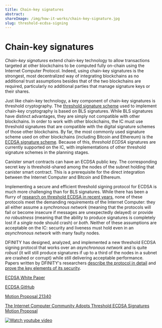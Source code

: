 ```yaml
---
title: Chain-key signatures
abstract:
shareImage: /img/how-it-works/chain-key-signature.jpg
slug: threshold-ecdsa-signing
---
```


# Chain-key signatures

_Chain-key signatures_ extend chain-key technology to allow transactions targeted at other blockchains to be computed fully on-chain using the Internet Computer Protocol.
Indeed, using chain-key signatures is the strongest, most decentralized way of integrating blockchains as no additional trust assumptions besides that of the two blockchains are required, particularly no additional parties that manage signature keys or their shares.

Just like chain-key technology, a key component of chain-key signatures is threshold cryptography.
The [threshold signature scheme](/how-it-works/chain-key-technology/) used to implement chain-key cryptography is based on BLS signatures. While BLS signatures have distinct advantages, they are simply not compatible with other blockchains.
In order to work with other blockchains, the IC must use threshold signatures that are compatible with the digital signature schemes of those other blockchains.
By far, the most commonly used signature scheme used on other blockchains (including Bitcoin and Ethereum) is the [ECDSA signature scheme](https://en.wikipedia.org/wiki/Elliptic_Curve_Digital_Signature_Algorithm).
Because of this, _threshold ECDSA_ signatures are currently supported on the IC, with implementations of other threshold signature schemes in the planning stages.

Canister smart contracts can have an ECDSA public key. The corresponding secret key is threshold-shared among the nodes of the subnet holding that canister smart contract. This is a prerequisite for the direct integration between the Internet Computer and Bitcoin and Ethereum.

Implementing a secure and efficient threshold signing protocol for ECDSA is much more challenging than for BLS signatures. While there has been a flurry of [research on threshold ECDSA in recent years](https://eprint.iacr.org/2020/1390), none of these protocols meet the demanding requirements of the Internet Computer: they all either assume a _synchronous network_ (meaning that the protocols will fail or become insecure if messages are unexpectedly delayed) or provide _no robustness_ (meaning that the ability to produce signatures is completely lost if a _single_ node should crash) or _both_. Neither of these assumptions are acceptable on the IC: security and liveness must hold even in an _asynchronous network_ with many faulty nodes.

DFINITY has designed, analyzed, and implemented a new threshold ECDSA signing protocol that works over an _asynchronous network_ and is quite _robust_ (it will still produce signatures if up to a third of the nodes in a subnet are crashed or corrupt) while still delivering acceptable performance. Papers written by DFINITY's researchers [describe the protocol in detail](https://eprint.iacr.org/2022/506) and [prove the key elements of its security](https://eprint.iacr.org/2021/1330).

[ECDSA White Paper](https://eprint.iacr.org/2021/1330)

[ECDSA GitHub](https://github.com/ic-association/nns-proposals/blob/main/proposals/governance/20210920T1500Z.md)

[Motion Proposal 21340](https://dashboard.internetcomputer.org/proposal/21340)

[The Internet Computer Community Adopts Threshold ECDSA Signatures Motion Proposal](https://medium.com/dfinity/the-internet-computer-community-approves-threshold-ecdsa-signatures-motion-proposal-65a0a3463492?source=friends_link&sk=db265995e31dac5ea751cd91e7b0a3b0)

[![Watch youtube video](https://i.ytimg.com/vi/MulbKPwv6_s/maxresdefault.jpg)](https://www.youtube.com/watch?v=MulbKPwv6_s)

